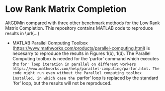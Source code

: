 # Low Rank Matrix Completion
AltGDMin compared with three other benchmark methods for the Low Rank Matrix Completion. 
This repository contains MATLAB code to reproduce results in \url{...}

- MATLAB Parallel Computing Toolbox (https://www.mathworks.com/products/parallel-computing.html) is necesarry to reproduce the results in Figures 1(b), 1(d). The Parallel Computing toolbox is needed for the 
'parfor' command which executes the `for' loop iteration in parallel on different workers https://www.mathworks.com/help/parallel-computing/parfor.html. The code might run even without the Parallel computing toolbox installed, in which case the `parfor' loop is replaced by the standard 'for' loop, but the results will not be reproduced.

